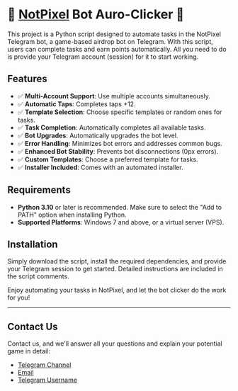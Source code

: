 # 💠 <a href="https://t.me/notpx_bot">NotPixel</a> Bot Auro-Clicker 💠

This project is a Python script designed to automate tasks in the NotPixel Telegram bot, a game-based airdrop bot on Telegram. With this script, users can complete tasks and earn points automatically. All you need to do is provide your Telegram account (session) for it to start working.

## Features
- ✅ **Multi-Account Support**: Use multiple accounts simultaneously.
- ✅ **Automatic Taps**: Completes taps +12.
- ✅ **Template Selection**: Choose specific templates or random ones for tasks.
- ✅ **Task Completion**: Automatically completes all available tasks.
- ✅ **Bot Upgrades**: Automatically upgrades the bot level.
- ✅ **Error Handling**: Minimizes bot errors and addresses common bugs.
- ✅ **Enhanced Bot Stability**: Prevents bot disconnections (0px errors).
- ✅ **Custom Templates**: Choose a preferred template for tasks.
- ✅ **Installer Included**: Comes with an automated installer.

## Requirements
- **Python 3.10** or later is recommended. Make sure to select the "Add to PATH" option when installing Python.
- **Supported Platforms**: Windows 7 and above, or a virtual server (VPS).

## Installation
Simply download the script, install the required dependencies, and provide your Telegram session to get started. Detailed instructions are included in the script comments.

Enjoy automating your tasks in NotPixel, and let the bot clicker do the work for you!

---

## Contact Us

Contact us, and we'll answer all your questions and explain your potential game in detail:

- <a href="https://t.me/osClub" target="_blank">Telegram Channel</a>
- [Email](mailto:xialop@outlook.com)
- <a href="https://t.me/LampStack" target="_blank">Telegram Username</a>
